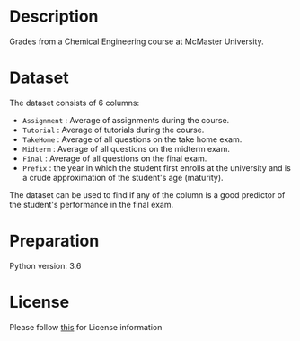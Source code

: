 # Description
Grades from a Chemical Engineering course at McMaster University.

# Dataset
The dataset consists of 6 columns:
- `Assignment` : Average of assignments during the course. 
- `Tutorial` : Average of tutorials during the course. 
- `TakeHome` : Average of all questions on the take home exam.
- `Midterm` : Average of all questions on the midterm exam.  
- `Final` : Average of all questions on the final exam.
- `Prefix` : the year in which the student first enrolls at the university and is a crude approximation of the student's age (maturity).


The dataset can be used to find if any of the column is a good predictor of the student's performance in the final exam. 

# Preparation
Python version: 3.6 


# License
Please follow [this](https://creativecommons.org/licenses/by-sa/4.0/) for License information